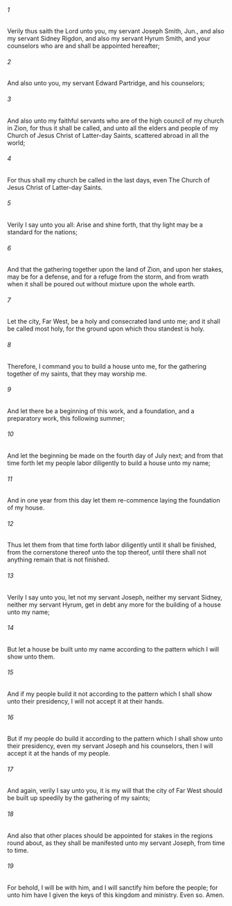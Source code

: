 ###### 1
Verily thus saith the Lord unto you, my servant Joseph Smith, Jun., and also my servant Sidney Rigdon, and also my servant Hyrum Smith, and your counselors who are and shall be appointed hereafter;

###### 2
And also unto you, my servant Edward Partridge, and his counselors;

###### 3
And also unto my faithful servants who are of the high council of my church in Zion, for thus it shall be called, and unto all the elders and people of my Church of Jesus Christ of Latter-day Saints, scattered abroad in all the world;

###### 4
For thus shall my church be called in the last days, even The Church of Jesus Christ of Latter-day Saints.

###### 5
Verily I say unto you all: Arise and shine forth, that thy light may be a standard for the nations;

###### 6
And that the gathering together upon the land of Zion, and upon her stakes, may be for a defense, and for a refuge from the storm, and from wrath when it shall be poured out without mixture upon the whole earth.

###### 7
Let the city, Far West, be a holy and consecrated land unto me; and it shall be called most holy, for the ground upon which thou standest is holy.

###### 8
Therefore, I command you to build a house unto me, for the gathering together of my saints, that they may worship me.

###### 9
And let there be a beginning of this work, and a foundation, and a preparatory work, this following summer;

###### 10
And let the beginning be made on the fourth day of July next; and from that time forth let my people labor diligently to build a house unto my name;

###### 11
And in one year from this day let them re-commence laying the foundation of my house.

###### 12
Thus let them from that time forth labor diligently until it shall be finished, from the cornerstone thereof unto the top thereof, until there shall not anything remain that is not finished.

###### 13
Verily I say unto you, let not my servant Joseph, neither my servant Sidney, neither my servant Hyrum, get in debt any more for the building of a house unto my name;

###### 14
But let a house be built unto my name according to the pattern which I will show unto them.

###### 15
And if my people build it not according to the pattern which I shall show unto their presidency, I will not accept it at their hands.

###### 16
But if my people do build it according to the pattern which I shall show unto their presidency, even my servant Joseph and his counselors, then I will accept it at the hands of my people.

###### 17
And again, verily I say unto you, it is my will that the city of Far West should be built up speedily by the gathering of my saints;

###### 18
And also that other places should be appointed for stakes in the regions round about, as they shall be manifested unto my servant Joseph, from time to time.

###### 19
For behold, I will be with him, and I will sanctify him before the people; for unto him have I given the keys of this kingdom and ministry. Even so. Amen.

